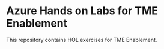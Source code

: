 # Azure Hands on Labs for TME Enablement

This repository contains HOL exercises for TME Enablement. 